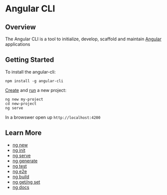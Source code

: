 # Angular CLI

## Overview
The Angular CLI is a tool to initialize, develop, scaffold  and maintain [Angular](https://angular.io) applications

## Getting Started
To install the angular-cli:
```
npm install -g angular-cli
```

[Create](new) and [run](serve) a new project:
```
ng new my-project
cd new-project
ng serve
```
In a browswer open up `http://localhost:4200`

## Learn More
* [ng new](new)
* [ng init](init)
* [ng serve](serve)
* [ng generate](generate)
* [ng test](test)
* [ng e2e](e2e)
* [ng build](build)
* [ng get/ng set](config)
* [ng docs](docs)